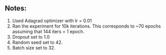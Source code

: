 ## Notes:
1. Used Adagrad optimizer with lr = 0.01
2. Ran the experiment for 10k iterations. This corresponds to ~70 epochs assuming that 144 iters = 1 epoch. 
3. Dropout set to 1.0
4. Random seed set to 42. 
5. Batch size set to 32. 